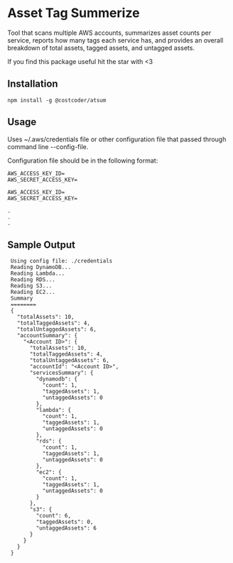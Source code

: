 # Asset Tag Summerize
Tool that scans multiple AWS accounts, summarizes asset counts per service, reports how many tags each service has, and provides an overall breakdown of total assets, tagged assets, and untagged assets.

If you find this package useful hit the star with <3

## Installation
```npm install -g @costcoder/atsum```

## Usage
Uses ~/.aws/credentials file or other configuration file that passed through command line --config-file.  

Configuration file should be in the following format:
```
AWS_ACCESS_KEY_ID=
AWS_SECRET_ACCESS_KEY=

AWS_ACCESS_KEY_ID=
AWS_SECRET_ACCESS_KEY=

.
.
.
```

## Sample Output

```
 Using config file: ./credentials
 Reading DynamoDB...
 Reading Lambda...
 Reading RDS...
 Reading S3...
 Reading EC2...
 Summary
 ========
 {
   "totalAssets": 10,
   "totalTaggedAssets": 4,
   "totalUntaggedAssets": 6,
   "accountSummary": {
     "<Account ID>": {
       "totalAssets": 10,
       "totalTaggedAssets": 4,
       "totalUntaggedAssets": 6,
       "accountId": "<Account ID>",
       "servicesSummary": {
         "dynamodb": {
           "count": 1,
           "taggedAssets": 1,
           "untaggedAssets": 0
         },
         "lambda": {
           "count": 1,
           "taggedAssets": 1,
           "untaggedAssets": 0
         },
         "rds": {
           "count": 1,
           "taggedAssets": 1,
           "untaggedAssets": 0
         },
         "ec2": {
           "count": 1,
           "taggedAssets": 1,
           "untaggedAssets": 0
         }
       },
       "s3": {
         "count": 6,
         "taggedAssets": 0,
         "untaggedAssets": 6
       }
     }
   }
 }
```